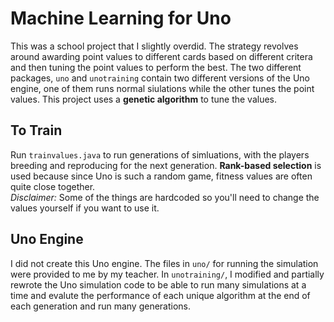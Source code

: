 # Machine Learning for Uno
This was a school project that I slightly overdid. The strategy revolves around awarding point values to different cards based on different critera and then tuning the point values to perform the best. The two different packages, `uno` and `unotraining` contain two different versions of the Uno engine, one of them runs normal siulations while the other tunes the point values. This project uses a **genetic algorithm** to tune the values.
## To Train
Run `trainvalues.java` to run generations of simluations, with the players breeding and reproducing for the next generation. **Rank-based selection** is used because since Uno is such a random game, fitness values are often quite close together.  
*Disclaimer:* Some of the things are hardcoded so you'll need to change the values yourself if you want to use it.
## Uno Engine
I did not create this Uno engine. The files in `uno/` for running the simulation were provided to me by my teacher. In `unotraining/`, I modified and partially rewrote the Uno simulation code to be able to run many simulations at a time and evalute the performance of each unique algorithm at the end of each generation and run many generations.
